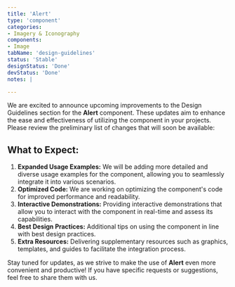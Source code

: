 ```yaml
---
title: 'Alert'
type: 'component'
categories:
- Imagery & Iconography
components:
- Image
tabName: 'design-guidelines'
status: 'Stable'
designStatus: 'Done'
devStatus: 'Done'
notes: |

---
```


<p>We are excited to announce upcoming improvements to the Design Guidelines section for the <strong>Alert</strong> component.
These updates aim to enhance the ease and effectiveness of utilizing the component in your projects.
Please review the preliminary list of changes that will soon be available:</p>

<h2>What to Expect:</h2>

<ol>
  <li><strong>Expanded Usage Examples:</strong> We will be adding more detailed and diverse usage examples for the component, allowing you to seamlessly integrate it into various scenarios.</li>

  <li><strong>Optimized Code:</strong> We are working on optimizing the component's code for improved performance and readability.</li>

  <li><strong>Interactive Demonstrations:</strong> Providing interactive demonstrations that allow you to interact with the component in real-time and assess its capabilities.</li>

  <li><strong>Best Design Practices:</strong> Additional tips on using the component in line with best design practices.</li>

  <li><strong>Extra Resources:</strong> Delivering supplementary resources such as graphics, templates, and guides to facilitate the integration process.</li>
</ol>

<p>Stay tuned for updates, as we strive to make the use of <strong>Alert</strong> even more convenient and productive! If you have specific requests or suggestions, feel free to share them with us.</p>
